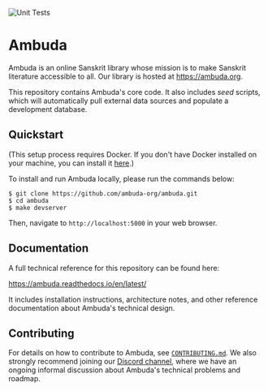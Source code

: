 ![Unit Tests](https://github.com/ambuda-org/ambuda/actions/workflows/basic-tests.yml/badge.svg)


Ambuda
======

Ambuda is an online Sanskrit library whose mission is to make Sanskrit
literature accessible to all. Our library is hosted at https://ambuda.org.

This repository contains Ambuda's core code. It also includes *seed* scripts,
which will automatically pull external data sources and populate a development
database.


Quickstart
----------

(This setup process requires Docker. If you don't have Docker installed on your
machine, you can install it [here][docker].)

To install and run Ambuda locally, please run the commands below:

```
$ git clone https://github.com/ambuda-org/ambuda.git
$ cd ambuda
$ make devserver
```

Then, navigate to `http://localhost:5000` in your web browser.

[docker]: https://docs.docker.com/get-docker/


Documentation
-------------

A full technical reference for this repository can be found here:

https://ambuda.readthedocs.io/en/latest/

It includes installation instructions, architecture notes, and other reference
documentation about Ambuda's technical design.


Contributing
------------

For details on how to contribute to Ambuda, see [`CONTRIBUTING.md`][CONTRIBUTING.md]. We also
strongly recommend joining our [Discord channel][discord], where we have an
ongoing informal discussion about Ambuda's technical problems and roadmap.

[discord]: https://discord.gg/7rGdTyWY7Z
[CONTRIBUTING.md]: /CONTRIBUTING.md
